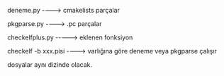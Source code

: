 deneme.py  ----> cmakelists parçalar

pkgparse.py ----> .pc parçalar

checkelfplus.py -----> eklenen fonksiyon

checkelf -b xxx.pisi ----> varlığına göre deneme veya pkgparse çalışır

dosyalar aynı dizinde olacak.
